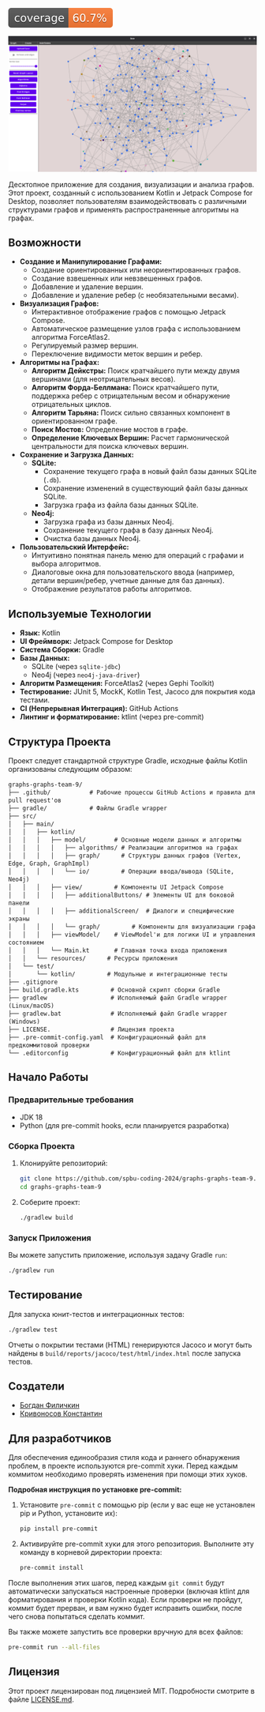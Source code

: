 ![JaCoCo Coverage](.github/badges/jacoco.svg)

![img.png](src/main/kotlin/viewModel/toosl/img.png)

Десктопное приложение для создания, визуализации и анализа графов. Этот проект, созданный с использованием Kotlin и
Jetpack Compose for Desktop, позволяет пользователям взаимодействовать с различными структурами графов и применять
распространенные алгоритмы на графах.

## Возможности

* **Создание и Манипулирование Графами:**
    * Создание ориентированных или неориентированных графов.
    * Создание взвешенных или невзвешенных графов.
    * Добавление и удаление вершин.
    * Добавление и удаление ребер (с необязательными весами).
* **Визуализация Графов:**
    * Интерактивное отображение графов с помощью Jetpack Compose.
    * Автоматическое размещение узлов графа с использованием алгоритма ForceAtlas2.
    * Регулируемый размер вершин.
    * Переключение видимости меток вершин и ребер.
* **Алгоритмы на Графах:**
    * **Алгоритм Дейкстры:** Поиск кратчайшего пути между двумя вершинами (для неотрицательных весов).
    * **Алгоритм Форда-Беллмана:** Поиск кратчайшего пути, поддержка ребер с отрицательным весом и обнаружение
      отрицательных циклов.
    * **Алгоритм Тарьяна:** Поиск сильно связанных компонент в ориентированном графе.
    * **Поиск Мостов:** Определение мостов в графе.
    * **Определение Ключевых Вершин:** Расчет гармонической центральности для поиска ключевых вершин.
* **Сохранение и Загрузка Данных:**
    * **SQLite:**
        * Сохранение текущего графа в новый файл базы данных SQLite (`.db`).
        * Сохранение изменений в существующий файл базы данных SQLite.
        * Загрузка графа из файла базы данных SQLite.
    * **Neo4j:**
        * Загрузка графа из базы данных Neo4j.
        * Сохранение текущего графа в базу данных Neo4j.
        * Очистка базы данных Neo4j.
* **Пользовательский Интерфейс:**
    * Интуитивно понятная панель меню для операций с графами и выбора алгоритмов.
    * Диалоговые окна для пользовательского ввода (например, детали вершин/ребер, учетные данные для баз данных).
    * Отображение результатов работы алгоритмов.

## Используемые Технологии

* **Язык:** Kotlin
* **UI Фреймворк:** Jetpack Compose for Desktop
* **Система Сборки:** Gradle
* **Базы Данных:**
    * SQLite (через `sqlite-jdbc`)
    * Neo4j (через `neo4j-java-driver`)
* **Алгоритм Размещения:** ForceAtlas2 (через Gephi Toolkit)
* **Тестирование:** JUnit 5, MockK, Kotlin Test, Jacoco для покрытия кода тестами.
* **CI (Непрерывная Интеграция):** GitHub Actions
* **Линтинг и форматирование:** ktlint (через pre-commit)

## Структура Проекта

Проект следует стандартной структуре Gradle, исходные файлы Kotlin организованы следующим образом:

```
graphs-graphs-team-9/
├── .github/           # Рабочие процессы GitHub Actions и правила для pull request'ов
├── gradle/            # Файлы Gradle wrapper
├── src/
│   ├── main/
│   │   ├── kotlin/
│   │   │   ├── model/        # Основные модели данных и алгоритмы
│   │   │   │   ├── algorithms/ # Реализации алгоритмов на графах
│   │   │   │   ├── graph/      # Структуры данных графов (Vertex, Edge, Graph, GraphImpl)
│   │   │   │   └── io/         # Операции ввода/вывода (SQLite, Neo4j)
│   │   │   ├── view/         # Компоненты UI Jetpack Compose
│   │   │   │   ├── additionalButtons/ # Элементы UI для боковой панели
│   │   │   │   ├── additionalScreen/  # Диалоги и специфические экраны
│   │   │   │   └── graph/         # Компоненты для визуализации графа
│   │   │   ├── viewModel/    # ViewModel'и для логики UI и управления состоянием
│   │   │   └── Main.kt       # Главная точка входа приложения
│   │   └── resources/      # Ресурсы приложения
│   └── test/
│       └── kotlin/         # Модульные и интеграционные тесты
├── .gitignore
├── build.gradle.kts         # Основной скрипт сборки Gradle
├── gradlew                  # Исполняемый файл Gradle wrapper (Linux/macOS)
├── gradlew.bat              # Исполняемый файл Gradle wrapper (Windows)
├── LICENSE.                 # Лицензия проекта
├── .pre-commit-config.yaml  # Конфигурационный файл для предкоммитовой проверки
└── .editorconfig            # Конфигурационный файл для ktlint
```

## Начало Работы

### Предварительные требования

* JDK 18
* Python (для pre-commit hooks, если планируется разработка)

### Сборка Проекта

1. Клонируйте репозиторий:
   ```bash
   git clone https://github.com/spbu-coding-2024/graphs-graphs-team-9.git
   cd graphs-graphs-team-9
   ```
2. Соберите проект:
   ```bash
   ./gradlew build
   ```

### Запуск Приложения

Вы можете запустить приложение, используя задачу Gradle `run`:

```bash
./gradlew run
```

## Тестирование

Для запуска юнит-тестов и интеграционных тестов:

```bash
./gradlew test
```

Отчеты о покрытии тестами (HTML) генерируются Jacoco и могут быть найдены в `build/reports/jacoco/test/html/index.html`
после запуска тестов.

## Создатели

+ [Богдан Филичкин](https://github.com/Bogban893)
+ [Кривоносов Константин](https://github.com/fUS1ONd)

## Для разработчиков

Для обеспечения единообразия стиля кода и раннего обнаружения проблем, в проекте используются pre-commit хуки.
Перед каждым коммитом необходимо проверять изменения при помощи этих хуков.

**Подробная инструкция по установке pre-commit:**

1. Установите `pre-commit` с помощью pip (если у вас еще не установлен pip и Python, установите их):
   ```bash
   pip install pre-commit
   ```
2. Активируйте pre-commit хуки для этого репозитория. Выполните эту команду в корневой директории проекта:
   ```bash
   pre-commit install
   ```

После выполнения этих шагов, перед каждым `git commit` будут автоматически запускаться настроенные проверки (включая
ktlint для форматирования и проверки Kotlin кода). Если проверки не пройдут, коммит будет прерван, и вам нужно будет
исправить ошибки, после чего снова попытаться сделать коммит.

Вы также можете запустить все проверки вручную для всех файлов:

```bash
pre-commit run --all-files
```

## Лицензия

Этот проект лицензирован под лицензией MIT. Подробности смотрите в файле [LICENSE.md](LICENSE.md).
